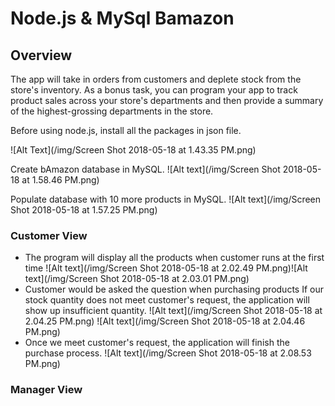# Node.js & MySql Bamazon
## Overview

<p>The app will take in orders from customers and deplete stock from the store's inventory. As a bonus task, you can program your app to track product sales across your store's departments and then provide a summary of the highest-grossing departments in the store.</p>

<p>Before using node.js, install all the packages in json file.</p>
![Alt Text](/img/Screen Shot 2018-05-18 at 1.43.35 PM.png)
<p>Create bAmazon database in MySQL.
![Alt text](/img/Screen Shot 2018-05-18 at 1.58.46 PM.png)

<p>Populate database with 10 more products in MySQL.
![Alt text](/img/Screen Shot 2018-05-18 at 1.57.25 PM.png)

### Customer View
* The program will display all the products when customer runs at the first time
![Alt text](/img/Screen Shot 2018-05-18 at 2.02.49 PM.png)![Alt text](/img/Screen Shot 2018-05-18 at 2.03.01 PM.png)
* Customer would be asked the question when purchasing products
If our stock quantity does not meet customer's request, the application will show up insufficient quantity.
![Alt text](/img/Screen Shot 2018-05-18 at 2.04.25 PM.png)
 ![Alt text](/img/Screen Shot 2018-05-18 at 2.04.46 PM.png)
* Once we meet customer's request, the application will finish the purchase process.
![Alt text](/img/Screen Shot 2018-05-18 at 2.08.53 PM.png)

### Manager View



